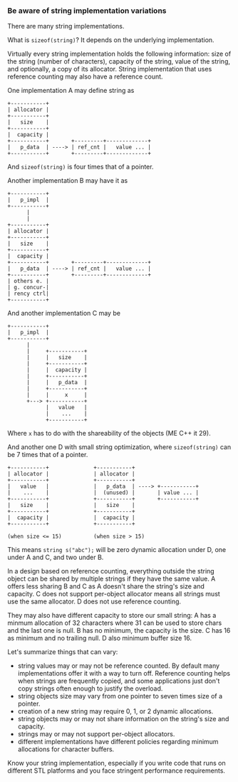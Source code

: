 ### Be aware of string implementation variations

There are many string implementations.

What is `sizeof(string)`? It depends on the underlying implementation.

Virtually every string implementation holds the following information: size of the string (number of characters), capacity of the string, value of the string, and optionally, a copy of its allocator.
String implementation that uses reference counting may also have a reference count.

One implementation A may define string as
```
+-----------+
| allocator |
+-----------+
|   size    |
+-----------+
|  capacity |
+-----------+       +---------+-------------+
|   p_data  | ----> | ref_cnt |   value ... |
+-----------+       +---------+-------------+
```
And `sizeof(string)` is four times that of a pointer.

Another implementation B may have it as
```
+-----------+
|   p_impl  |
+-----------+
      |
      |
+-----------+
| allocator |
+-----------+
|   size    |
+-----------+
|  capacity |
+-----------+       +---------+-------------+
|   p_data  | ----> | ref_cnt |   value ... |
+-----------+       +---------+-------------+
| others e. |
| g. concur-|
| rency ctrl|
+-----------+
```

And another implementation C may be
```
+-----------+
|   p_impl  |
+-----------+
      |
      |     +-----------+
      |     |   size    |
      |     +-----------+
      |     |  capacity |
      |     +-----------+ 
      |     |   p_data  | 
      |     +-----------+ 
      |     |     x     |
      +---> +-----------+
            |   value   |
            |    ...    |
            +-----------+
```
Where `x` has to do with the shareability of the objects (ME C++ it 29).

And another one D with small string optimization, where `sizeof(string)` can be 7 times that of a pointer.
```
+-----------+              +-----------+
| allocator |              | allocator |
+-----------+              +-----------+
|   value   |              |   p_data  | ----> +-----------+
|    ...    |              |  (unused) |       | value ... |
+-----------+              +-----------+       +-----------+
|   size    |              |   size    |
+-----------+              +-----------+
|  capacity |              |  capacity |
+-----------+              +-----------+

(when size <= 15)          (when size > 15)
```

This means `string s("abc");` will be zero dynamic allocation under D, one under A and C, and two under B.

In a design based on reference counting, everything outside the string object can be shared by multiple strings if they have the same value.
A offers less sharing B and C as A doesn't share the string's size and capacity.
C does not support per-object allocator means all strings must use the same allocator.
D does not use reference counting.

They may also have different capacity to store our small string: A has a minmum allocation of 32 characters where 31 can be used to store chars and the last one is null.
B has no minimum, the capacity is the size.
C has 16 as minimum and no trailing null.
D also minimum buffer size 16.

Let's summarize things that can vary:
* string values may or may not be reference counted. By default many implementations offer it with a way to turn off. Reference counting helps when strings are frequently copied, and some applications just don't copy strings often enough to justify the overload.
* string objects size may vary from one pointer to seven times size of a pointer.
* creation of a new string may require 0, 1, or 2 dynamic allocations.
* string objects may or may not share information on the string's size and capacity.
* strings may or may not support per-object allocators.
* different implementations have different policies regarding minimum allocations for character buffers.

Know your string implementation, especially if you write code that runs on different STL platforms and you face stringent performance requirements.
